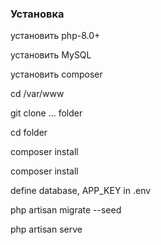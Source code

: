### Установка

установить php-8.0+

установить MySQL

установить composer

cd /var/www

git clone ... folder

cd folder

composer install

composer install

define database, APP_KEY in .env

php artisan migrate --seed

php artisan serve
